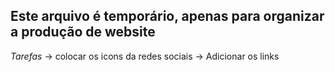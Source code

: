 ## Este arquivo é temporário, apenas para organizar a produção de website 

*Tarefas*
-> colocar os icons da redes sociais 
-> Adicionar os links